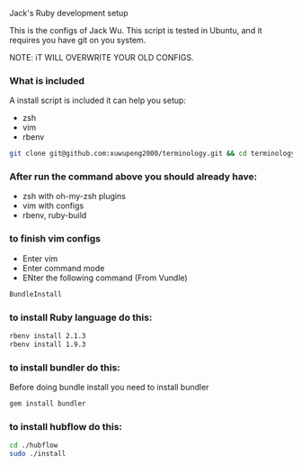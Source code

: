 Jack's Ruby development setup

This is the configs of Jack Wu.
This script is tested in Ubuntu, and it requires you have git on you system.

NOTE: iT WILL OVERWRITE YOUR OLD CONFIGS.

### What is included

A install script is included it can help you setup:
- zsh
- vim
- rbenv

```bash
git clone git@github.com:xuwupeng2000/terminology.git && cd terminology && bash ./install.sh

```

### After run the command above you should already have:
- zsh with oh-my-zsh plugins
- vim with configs
- rbenv, ruby-build

### to finish vim configs
- Enter vim
- Enter command mode
- ENter the following command (From Vundle)
```bash
BundleInstall

```

### to install Ruby language do this:
```bash
rbenv install 2.1.3
rbenv install 1.9.3

```

### to install bundler do this:
Before doing bundle install you need to install bundler
```bash
gem install bundler

```

### to install hubflow do this:
```bash
cd ./hubflow
sudo ./install

```
